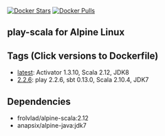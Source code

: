 [![Docker Stars](https://img.shields.io/docker/stars/cignoir/play-scala-alpine.svg?style=flat-square)](https://hub.docker.com/r/cignoir/play-scala-alpine/)
[![Docker Pulls](https://img.shields.io/docker/pulls/cignoir/play-scala-alpine.svg?style=flat-square)](https://hub.docker.com/r/cignoir/play-scala-alpine/)

play-scala for Alpine Linux
---

## Tags (Click versions to Dockerfile)
* [latest](https://github.com/cignoir/docker-play-scala-alpine/blob/master/Dockerfile): Activator 1.3.10, Scala 2.12, JDK8
* [2.2.6](https://github.com/cignoir/docker-play-scala-alpine/blob/2.2.6/Dockerfile): play 2.2.6, sbt 0.13.0, Scala 2.10.4, JDK7

## Dependencies
* frolvlad/alpine-scala:2.12
* anapsix/alpine-java:jdk7
